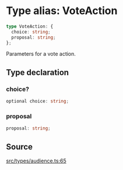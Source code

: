 # Type alias: VoteAction

```ts
type VoteAction: {
  choice: string;
  proposal: string;
};
```

Parameters for a vote action.

## Type declaration

### choice?

```ts
optional choice: string;
```

### proposal

```ts
proposal: string;
```

## Source

[src/types/audience.ts:65](https://github.com/torque-labs/torque-ts-sdk/blob/c95828d99ae8c726ef550803d1dbba9bc4dfc9f3/src/types/audience.ts#L65)
